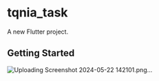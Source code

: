 # tqnia_task

A new Flutter project.

## Getting Started

![Uploading Screenshot 2024-05-22 142101.png…]()
